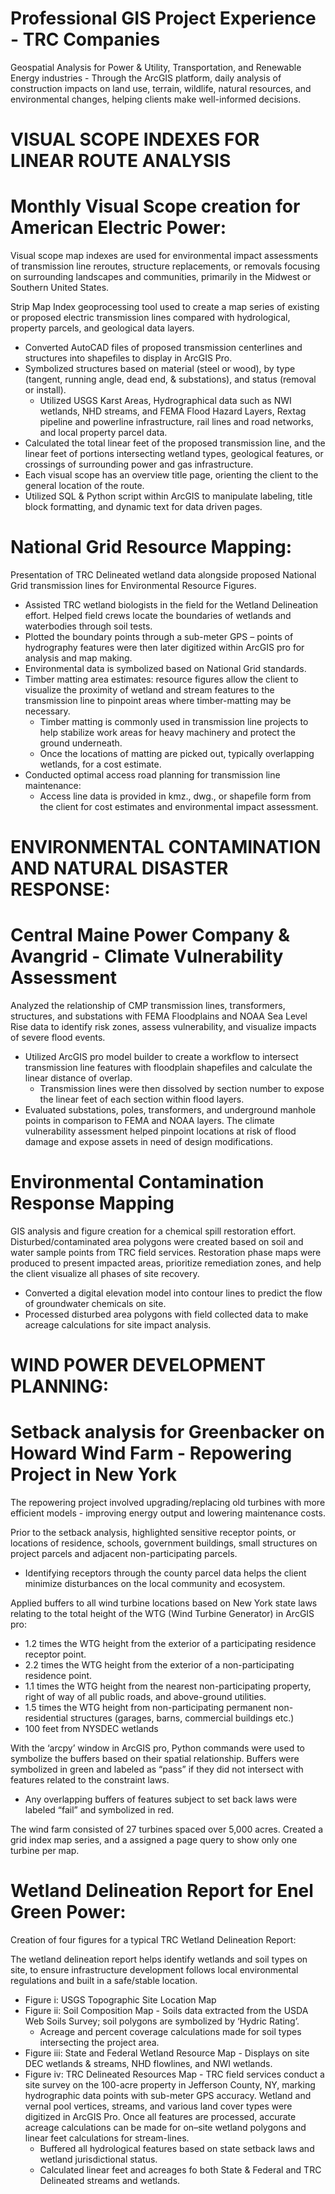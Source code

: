 # Professional GIS Project Experience - TRC Companies
Geospatial Analysis for Power &amp; Utility, Transportation, and Renewable Energy industries - Through the ArcGIS platform, daily analysis of construction impacts on land use, terrain, wildlife, natural resources, and environmental changes, helping clients make well-informed decisions. 

# VISUAL SCOPE INDEXES FOR LINEAR ROUTE ANALYSIS

# Monthly Visual Scope creation for American Electric Power:
Visual scope map indexes are used for environmental impact assessments of transmission line reroutes, structure replacements, or removals
focusing on surrounding landscapes and communities, primarily in the Midwest or Southern United States.

Strip Map Index geoprocessing tool used to create a map series of existing or proposed electric transmission lines compared with hydrological,
property parcels, and geological data layers.
  - Converted AutoCAD files of proposed transmission centerlines and structures into shapefiles to display in ArcGIS Pro.
  - Symbolized structures based on material (steel or wood), by type (tangent, running angle, dead end, & substations), and status (removal or install).
    - Utilized USGS Karst Areas, Hydrographical data such as NWI wetlands, NHD streams, and FEMA Flood Hazard Layers, Rextag pipeline and powerline infrastructure, rail lines and road networks, and local property parcel data.
  - Calculated the total linear feet of the proposed transmission line, and the linear feet of portions intersecting wetland types, geological features, or crossings of surrounding power and gas infrastructure.
  - Each visual scope has an overview title page, orienting the client to the general location of the route.
  - Utilized SQL & Python script within ArcGIS to manipulate labeling, title block formatting, and dynamic text for data driven pages.

# National Grid Resource Mapping:
Presentation of TRC Delineated wetland data alongside proposed National Grid transmission lines for Environmental Resource Figures.

  - Assisted TRC wetland biologists in the field for the Wetland Delineation effort. Helped field crews locate the boundaries of wetlands and waterbodies through soil tests.
  - Plotted the boundary points through a sub-meter GPS – points of hydrography features were then later digitized within ArcGIS pro for analysis and map making.
  - Environmental data is symbolized based on National Grid standards.
  - Timber matting area estimates: resource figures allow the client to visualize the proximity of wetland and stream features to the transmission line to pinpoint areas where timber-matting may be necessary.
    - Timber matting is commonly used in transmission line projects to help stabilize work areas for heavy machinery and protect the ground underneath.
    - Once the locations of matting are picked out, typically overlapping wetlands, for a cost estimate.
- Conducted optimal access road planning for transmission line maintenance:
    - Access line data is provided in kmz., dwg., or shapefile form from the client for cost estimates and environmental impact assessment.
 
# ENVIRONMENTAL CONTAMINATION AND NATURAL DISASTER RESPONSE:

# Central Maine Power Company & Avangrid - Climate Vulnerability Assessment
Analyzed the relationship of CMP transmission lines, transformers, structures, and substations with FEMA Floodplains and NOAA Sea Level Rise data to identify risk zones, assess vulnerability, and visualize impacts of severe flood events.
  - Utilized ArcGIS pro model builder to create a workflow to intersect transmission line features with floodplain shapefiles and calculate the linear distance of overlap.
    - Transmission lines were then dissolved by section number to expose the linear feet of each section within flood layers.
  - Evaluated substations, poles, transformers, and underground manhole points in comparison to FEMA and NOAA layers.
The climate vulnerability assessment helped pinpoint locations at risk of flood damage and expose assets in need of design modifications.

# Environmental Contamination Response Mapping
GIS analysis and figure creation for a chemical spill restoration effort. Disturbed/contaminated area polygons were created based on soil and water sample points from TRC field services.
Restoration phase maps were produced to present impacted areas, prioritize remediation zones, and help the client visualize all phases of site recovery.
  - Converted a digital elevation model into contour lines to predict the flow of groundwater chemicals on site.
  - Processed disturbed area polygons with field collected data to make acreage calculations for site impact analysis.

# WIND POWER DEVELOPMENT PLANNING:

# Setback analysis for Greenbacker on Howard Wind Farm - Repowering Project in New York
The repowering project involved upgrading/replacing old turbines with more efficient models - improving energy output and lowering maintenance costs.

Prior to the setback analysis, highlighted sensitive receptor points, or locations of residence, schools, government buildings, small structures on project parcels and adjacent non-participating parcels.
  - Identifying receptors through the county parcel data helps the client minimize disturbances on the local community and ecosystem. 

Applied buffers to all wind turbine locations based on New York state laws relating to the total height of the WTG (Wind Turbine Generator) in ArcGIS pro:
  - 1.2 times the WTG height from the exterior of a participating residence receptor point.
  - 2.2 times the WTG height from the exterior of a non-participating residence point.
  - 1.1 times the WTG height from the nearest non-participating property, right of way of all public roads, and above-ground utilities. 
  - 1.5 times the WTG height from non-participating permanent non-residential structures (garages, barns, commercial buildings etc.)
  - 100 feet from NYSDEC wetlands

With the ‘arcpy’ window in ArcGIS pro, Python commands were used to symbolize the buffers based on their spatial relationship. Buffers were symbolized in green and labeled as “pass” if they did not intersect with features related to the constraint laws.
  - Any overlapping buffers of features subject to set back laws were labeled “fail” and symbolized in red. 

The wind farm consisted of 27 turbines spaced over 5,000 acres. Created a grid index map series, and a assigned a page query to show only one turbine per map. 

# Wetland Delineation Report for Enel Green Power: 
Creation of four figures for a typical TRC Wetland Delineation Report:

The wetland delineation report helps identify wetlands and soil types on site, to ensure infrastructure development follows local environmental regulations and built in a safe/stable location.
  - Figure i: USGS Topographic Site Location Map 
  - Figure ii: Soil Composition Map - Soils data extracted from the USDA Web Soils Survey; soil polygons are symbolized by ‘Hydric Rating’.
    - Acreage and percent coverage calculations made for soil types intersecting the project area.
  - Figure iii: State and Federal Wetland Resource Map - Displays on site DEC wetlands & streams, NHD flowlines, and NWI wetlands.
  - Figure iv: TRC Delineated Resources Map - TRC field services conduct a site survey on the 100-acre property in Jefferson County, NY, marking hydrographic data points with sub-meter GPS accuracy. Wetland and vernal pool vertices, streams, and various land cover types were digitized in ArcGIS Pro. Once all features are processed, accurate acreage calculations can be made for on–site wetland polygons and linear feet calculations for stream-lines. 
    - Buffered all hydrological features based on state setback laws and wetland jurisdictional status.
    - Calculated linear feet and acreages fo both State & Federal and TRC Delineated streams and wetlands.




